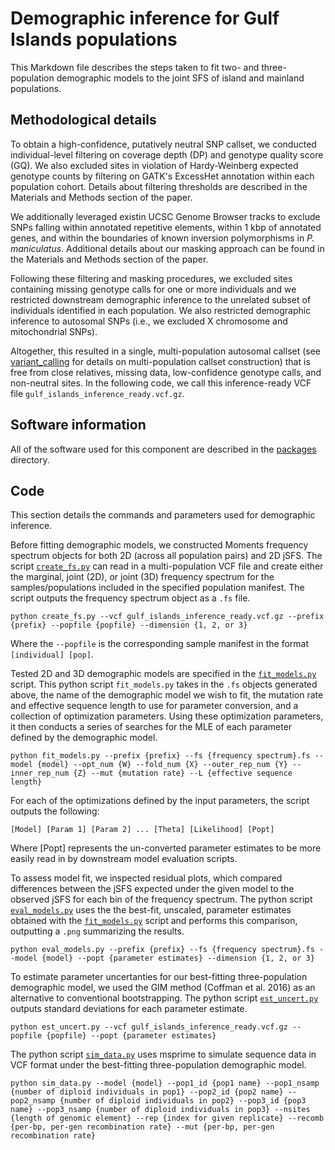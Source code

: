 # Demographic inference for Gulf Islands populations
This Markdown file describes the steps taken to fit two- and three-population demographic models to the joint SFS of island and mainland populations.

## Methodological details
To obtain a high-confidence, putatively neutral SNP callset, we conducted individual-level filtering on coverage depth (DP) and genotype quality score (GQ). We also excluded sites in violation of Hardy-Weinberg expected genotype counts by filtering on GATK's ExcessHet annotation within each population cohort. Details about filtering thresholds are described in the Materials and Methods section of the paper. 

We additionally leveraged existin UCSC Genome Browser tracks to exclude SNPs falling within annotated repetitive elements, within 1 kbp of annotated genes, and within the boundaries of known inversion polymorphisms in *P. maniculatus*. Additional details about our masking approach can be found in the Materials and Methods section of the paper. 

Following these filtering and masking procedures, we excluded sites containing missing genotype calls for one or more individuals and we restricted downstream demographic inference to the unrelated subset of individuals identified in each population. We also restricted demographic inference to autosomal SNPs (i.e., we excluded X chromosome and mitochondrial SNPs). 

Altogether, this resulted in a single, multi-population autosomal callset (see [variant_calling](https://github.com/PayseurLabUWMadison/gi_demography_inversions/tree/main/variant_calling) for details on multi-population callset construction) that is free from close relatives, missing data, low-confidence genotype calls, and non-neutral sites. In the following code, we call this inference-ready VCF file `gulf_islands_inference_ready.vcf.gz`. 

## Software information
All of the software used for this component are described in the [packages](https://github.com/PayseurLabUWMadison/gi_demography_inversions/tree/main/packages) directory.

## Code
This section details the commands and parameters used for demographic inference.

Before fitting demographic models, we constructed Moments frequency spectrum objects for both 2D (across all population pairs) and 2D jSFS. The script [`create_fs.py`](https://github.com/PayseurLabUWMadison/gi_demography_inversions/blob/main/demographic_inference/create_fs.py) can read in a multi-population VCF file and create either the marginal, joint (2D), or joint (3D) frequency spectrum for the samples/populations included in the specified population manifest. The script outputs the frequency spectrum object as a `.fs` file.
```
python create_fs.py --vcf gulf_islands_inference_ready.vcf.gz --prefix {prefix} --popfile {popfile} --dimension {1, 2, or 3}
```
Where the `--popfile` is the corresponding sample manifest in the format `[individual] [pop]`.

Tested 2D and 3D demographic models are specified in the [`fit_models.py`](https://github.com/PayseurLabUWMadison/gi_demography_inversions/blob/main/demographic_inference/fit_models.py) script. This python script `fit_models.py` takes in the `.fs` objects generated above, the name of the demographic model we wish to fit, the mutation rate and effective sequence length to use for parameter conversion, and a collection of optimization parameters. Using these optimization parameters, it then conducts a series of searches for the MLE of each parameter defined by the demographic model.
```
python fit_models.py --prefix {prefix} --fs {frequency spectrum}.fs --model {model} --opt_num {W} --fold_num {X} --outer_rep_num {Y} --inner_rep_num {Z} --mut {mutation rate} --L {effective sequence length}
```
For each of the optimizations defined by the input parameters, the script outputs the following:
```
[Model] [Param 1] [Param 2] ... [Theta] [Likelihood] [Popt]
```
Where [Popt] represents the un-converted parameter estimates to be more easily read in by downstream model evaluation scripts.

To assess model fit, we inspected residual plots, which compared differences between the jSFS expected under the given model to the observed jSFS for each bin of the frequency spectrum. The python script [`eval_models.py`](https://github.com/PayseurLabUWMadison/gi_demography_inversions/blob/main/demographic_inference/eval_models.py) uses the the best-fit, unscaled, parameter estimates obtained with the [`fit_models.py`](https://github.com/PayseurLabUWMadison/gi_demography_inversions/blob/main/demographic_inference/fit_models.py) script and performs this comparison, outputting a `.png` summarizing the results.
```
python eval_models.py --prefix {prefix} --fs {frequency spectrum}.fs --model {model} --popt {parameter estimates} --dimension {1, 2, or 3}
```

To estimate parameter uncertanties for our best-fitting three-population demographic model, we used the GIM method (Coffman et al. 2016) as an alternative to conventional bootstrapping. The python script [`est_uncert.py`](https://github.com/PayseurLabUWMadison/gi_demography_inversions/blob/main/demographic_inference/est_uncert.py) outputs standard deviations for each parameter estimate. 
```
python est_uncert.py --vcf gulf_islands_inference_ready.vcf.gz --popfile {popfile} --popt {parameter estimates}
```

The python script [`sim_data.py`](https://github.com/PayseurLabUWMadison/gi_demography_inversions/blob/main/demographic_inference/sim_data.py) uses msprime to simulate sequence data in VCF format under the best-fitting three-population demographic model.
```
python sim_data.py --model {model} --pop1_id {pop1 name} --pop1_nsamp {number of diploid individuals in pop1} --pop2_id {pop2 name} --pop2_nsamp {number of diploid individuals in pop2} --pop3_id {pop3 name} --pop3_nsamp {number of diploid individuals in pop3} --nsites {length of genomic element} --rep {index for given replicate} --recomb {per-bp, per-gen recombination rate} --mut {per-bp, per-gen recombination rate}
```

















